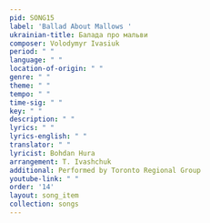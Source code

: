 ```yaml
---
pid: SONG15
label: 'Ballad About Mallows '
ukrainian-title: Балада про мальви
composer: Volodymyr Ivasiuk
period: " "
language: " "
location-of-origin: " "
genre: " "
theme: " "
tempo: " "
time-sig: " "
key: " "
description: " "
lyrics: " "
lyrics-english: " "
translator: " "
lyricist: Bohdan Hura
arrangement: T. Ivashchuk
additional: Performed by Toronto Regional Group
youtube-link: " "
order: '14'
layout: song_item
collection: songs
---
```

